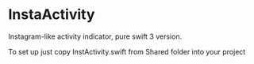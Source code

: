 # InstaActivity
Instagram-like activity indicator, pure swift 3 version.

To set up just copy InstActivity.swift from Shared folder into your project
